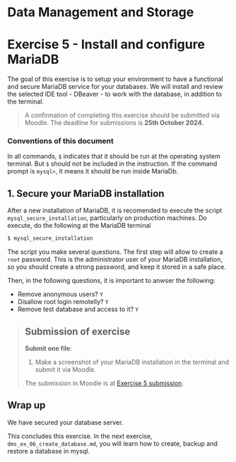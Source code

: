 # Data Management and Storage

# Exercise 5 - Install and configure MariaDB

The goal of this exercise is to setup your environment to have a functional and secure  MariaDB service for your databases. We will install and review the selected IDE tool - DBeaver - to work with the database, in addition to the terminal.

> A confirmation of completing this exercise should be submitted via Moodle. The deadline for submissions is **25th October 2024**.

### Conventions of this document

In all commands, `$` indicates that it should be run at the operating system terminal. But `$` should not be included in the instruction. If the command prompt is `mysql>`, it means it should be run inside MariaDb.

## 1. Secure your MariaDB installation

After a new installation of MariaDB, it is recomended to execute the script `mysql_secure_installation`, particularly on production machines. Do execute, do the following at the MariaDB terminal
```bash
$ mysql_secure_installation
```
The script you make several questions. The first step will allow to create a `root` password. This is the administrator user of your MariaDB installation, so you should create a strong password, and keep it stored in a safe place.

Then, in the following questions, it is important to anwser the following:
- Remove anonymous users? `Y`
- Disallow root login remotelly? `Y`
- Remove test database and access to it? `Y` 

> ## Submission of exercise
> **Submit one file**:
> 1. Make a screenshot of your MariaDB installation in the terminal and submit it via Moodle.
> 
> The submission in Moodle is at [Exercise 5 submission](https://elearning.ulisboa.pt/mod/assign/view.php?id=477024).

## Wrap up
We have secured your database server.

This concludes this exercise. In the next exercise, `dms_ex_06_create_database.md`, you will learn how to create, backup and restore a database in mysql.
